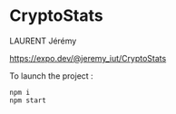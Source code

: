 # CryptoStats

LAURENT Jérémy

https://expo.dev/@jeremy_iut/CryptoStats



To launch the project :
```text
npm i 
npm start
```
